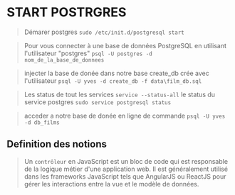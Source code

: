 # START POSTRGRES
> Démarer postgres
>`sudo /etc/init.d/postgresql start`

>Pour vous connecter à une base de données PostgreSQL en utilisant l'utilisateur "postgres"
`psql -U postgres -d nom_de_la_base_de_donnees`

> injecter la base de donée dans notre  base create_db crée avec l'utilisateur
`psql -U yves -d create_db -f data\film_db.sql `


>Les status de tout les services
`service --status-all`
>le status du service postgres
``sudo service postgresql status``

>acceder a notre base de donée en ligne de commande
``psql -U yves -d db_films``

## Definition des notions

>Un `contrôleur` en JavaScript est un bloc de code qui est responsable de la logique métier d'une application web. Il est généralement utilisé dans les frameworks JavaScript tels que AngularJS ou ReactJS pour gérer les interactions entre la vue et le modèle de données.